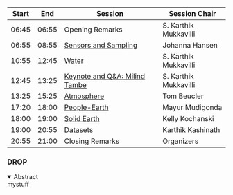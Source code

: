 | Start | End | Session | Session Chair | 
| ---- | ---- | --------- | ---------------- |  
| 06:45 | 06:55 |  Opening Remarks | S. Karthik Mukkavilli | 
| 06:55 | 08:55 | [Sensors and Sampling](https://ai4earthscience.github.io/neurips-2020-workshop/sessions/sensors.md) | Johanna Hansen |  | 08:55 | 10:55 | [Ecology](https://ai4earthscience.github.io/neurips-2020-workshop/sessions/ecology.md) | Natasha Dudek |   
| 10:55 | 12:45 | [Water](https://ai4earthscience.github.io/neurips-2020-workshop/sessions/water.md) | S. Karthik Mukkavilli |   
| 12:45 | 13:25 | [Keynote and Q&A: Milind Tambe](https://ai4earthscience.github.io/neurips-2020-workshop/sessions/milind.md) | S. Karthik Mukkavilli |   
| 13:25 | 15:25 | [Atmosphere](https://ai4earthscience.github.io/neurips-2020-workshop/sessions/atmosphere.md) | Tom Beucler | | 15:25 | 17:20 | [Simulations, Physics-guided, and ML Theory](https://ai4earthscience.github.io/neurips-2020-workshop/sessions/theory.md) | Karthik Kashinath |  
| 17:20 | 18:00 | [People-Earth](https://ai4earthscience.github.io/neurips-2020-workshop/sessions/people.md) | Mayur Mudigonda | 
| 18:00 | 19:00 | [Solid Earth](https://ai4earthscience.github.io/neurips-2020-workshop/sessions/earth.md) | Kelly Kochanski | 
| 19:00 | 20:55 | [Datasets](https://ai4earthscience.github.io/neurips-2020-workshop/sessions/datasets.md) | Karthik Kashinath | 
| 20:55 | 21:00 | Closing Remarks | Organizers | 





### DROP

<details open> <summary>Abstract</summary>mystuff</details>
